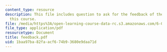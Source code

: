 ```yaml
---
content_type: resource
description: This file includes question to ask for the feedback of the students of
  this course.
file: /media/https%3A/open-learning-course-data-rc.s3.amazonaws.com/6-090-building-programming-experience-a-lead-in-to-6-001-january-iap-2005/1baa97ba82faacf674b93680e9daa71d_feedback.pdf
file_type: application/pdf
resourcetype: Document
title: feedback.pdf
uid: 1baa97ba-82fa-acf6-74b9-3680e9daa71d
---
```

